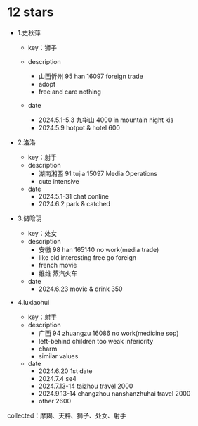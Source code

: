 # 12 stars

* 1.史秋萍   
  * key：狮子   
           
  * description
    *   山西忻州 95 han 16097 foreign trade    
    *   adopt    
    *   free and care nothing   
   * date
     * 2024.5.1-5.3   九华山  4000  in mountain night kis
     * 2024.5.9       hotpot & hotel  600

* 2.洛洛   
   * key：射手   
   * description
     *  湖南湘西 91 tujia 15097 Media Operations
     *  cute intensive   
   * date
     *  2024.5.1-31    chat conline 
     *  2024.6.2       park & catched 

* 3.储晗玥   
   * key：处女   
   * description
     *  安徽 98 han 165140  no work(media trade)
     *  like old  interesting   free  go foreign
     *  french movie
     *  维维 蒸汽火车   
   * date
      * 2024.6.23   movie & drink  350


* 4.luxiaohui  
   * key：射手
   * description
      *  广西 94 zhuangzu 16086  no work(medicine sop)
      *  left-behind children    too weak   inferiority
      *  charm  
      *  similar values
   * date
      *  2024.6.20      1st date
      *  2024.7.4       se4
      *  2024.7.13-14   taizhou travel  2000
      *  2024.9.13-14   changzhou nanshanzhuhai travel  2000
      *  other          2600




collected：摩羯、天秤、狮子、处女、射手
